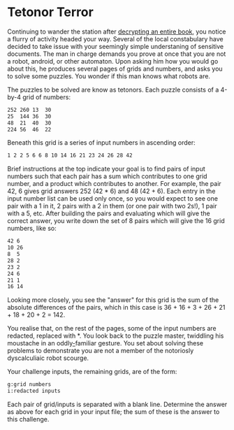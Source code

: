 # Tetonor Terror

Continuing to wander the station after [decrypting an entire book](./challenge35.md), you notice a flurry of activity headed your way. Several of the local constabulary have decided to take issue with your seemingly simple understaning of sensitive documents. The man in charge demands you prove at once that you are not a robot, android, or other automaton. Upon asking him how you would go about this, he produces several pages of grids and numbers, and asks you to solve some puzzles. You wonder if this man knows what robots are.

The puzzles to be solved are know as tetonors. Each puzzle consists of a 4-by-4 grid of numbers:

```txt
252 260 13  30
25  144 36  30
48  21  40  30
224 56  46  22
```

Beneath this grid is a series of input numbers in ascending order:

```txt
1 2 2 5 6 6 8 10 14 16 21 23 24 26 28 42
```

Brief instructions at the top indicate your goal is to find pairs of input numbers such that each pair has a sum which contributes to one grid number, and a product which contributes to another. For example, the pair 42, 6 gives grid answers 252 (42 * 6) and 48 (42 + 6). Each entry in the input number list can be used only once, so you would expect to see one pair with a 1 in it, 2 pairs with a 2 in them (or one pair with two 2s!), 1 pair with a 5, etc.
After building the pairs and evaluating which will give the correct answer, you write down the set of 8 pairs which will give the 16 grid numbers, like so:

```txt
42 6
10 26
8  5
28 2
23 2
24 6
21 1
16 14
```

Looking more closely, you see the "answer" for this grid is the sum of the absolute differences of the pairs, which in this case is 36 + 16 + 3 + 26 + 21 + 18 + 20 + 2 = 142.

You realise that, on the rest of the pages, some of the input numbers are redacted, replaced with *. You look back to the puzzle master, twiddling his moustache in an oddly[-](./challenge32.md)familiar gesture. You set about solving these problems to demonstrate you are not a member of the notoriosly dyscalculiaic robot scourge.

Your challenge inputs, the remaining grids, are of the form:

```txt
g:grid numbers
i:redacted inputs
```

Each pair of grid/inputs is separated with a blank line. Determine the answer as above for each grid in your input file; the sum of these is the answer to this challenge.